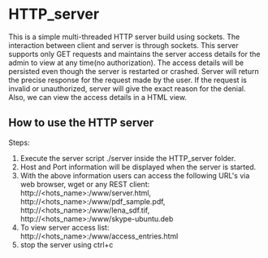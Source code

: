 # HTTP_server
This is a simple multi-threaded HTTP server build using sockets. The interaction between client and server is through sockets. This server supports only GET requests and maintains the server access details for the admin to view at any time(no authorization). The access details will be persisted even though the server is restarted or crashed. Server will return the precise response for the request made by the user. If the request is invalid or unauthorized, server will give the exact reason for the denial. Also, we can view the access details in a HTML view.

## How to use the HTTP server
Steps:

1) Execute the server script ./server inside the HTTP_server folder.
2) Host and Port information will be displayed when the server is started.
3) With the above information users can access the following URL's via web browser, wget or any REST client:
   http://<hots_name>:<port>/www/server.html,
   http://<hots_name>:<port>/www/pdf_sample.pdf,
   http://<hots_name>:<port>/www/lena_sdf.tif,
   http://<hots_name>:<port>/www/skype-ubuntu.deb
 4) To view server access list:
   http://<hots_name>:<port>/www/access_entries.html
 5) stop the server using ctrl+c
